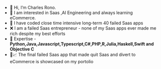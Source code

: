 - 👋 Hi, I’m Charles Rono.
- 🌱 I am interested in Saas ,AI Engineering and always learning eCommerce.
- 🚀 I have coded close time intensive long-term 40 failed Saas apps
- ❌ I am a failed Saas entrepreneur - none of my Saas apps ever made me rich despite my best efforts
- 🎯 Expertise - **Python,Java,Javascript,Typescript,C#,PHP,R,Julia,Haskell,Swift and Objective C**
- 🚀📈 The final failed Saas app that made quit Saas and divert to eCommerce is showcased on my portolio
